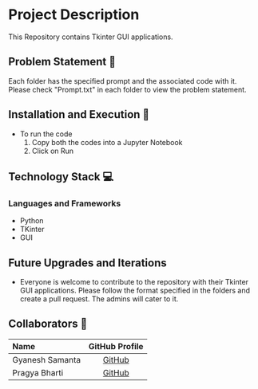 # Project Description
This Repository contains Tkinter GUI applications.

## Problem Statement 🚧

Each folder has the specified prompt and the associated code with it. Please check "Prompt.txt" in each folder to view the problem statement. 


## Installation and Execution 🔧
 - To run the code 
    1. Copy both the codes into a Jupyter Notebook
    2. Click on Run


## Technology Stack 💻
### Languages and Frameworks
 - Python
 - TKinter
 - GUI

## Future Upgrades and Iterations
  - Everyone is welcome to contribute to the repository with their Tkinter GUI applications. Please follow the format specified in the folders and create a pull request. The admins will cater to it. 

## Collaborators 🤖
| Name      | GitHub Profile     |
| :------------- | :----------: |
|  Gyanesh Samanta | [GitHub](https://github.com/GyaneshSamanta)   |
|  Pragya Bharti   | [GitHub](https://github.com/pragya-bharti) |

